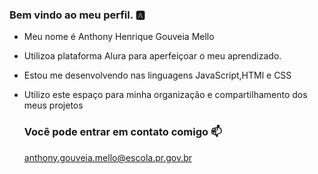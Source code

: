### Bem vindo ao meu perfil. 🅰️

- Meu nome é Anthony Henrique Gouveia Mello
- Utilizoa plataforma Alura para aperfeiçoar o meu aprendizado.
- Estou me desenvolvendo nas linguagens JavaScript,HTMl e CSS
- Utilizo este espaço para minha organização e compartilhamento dos meus projetos

  ### Você pode entrar em contato comigo 📫

  anthony.gouveia.mello@escola.pr.gov.br
